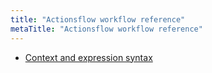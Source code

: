```yaml
---
title: "Actionsflow workflow reference"
metaTitle: "Actionsflow workflow reference"
---
```


- [Context and expression syntax](/docs/reference/1-context-and-expression-syntax.md)
